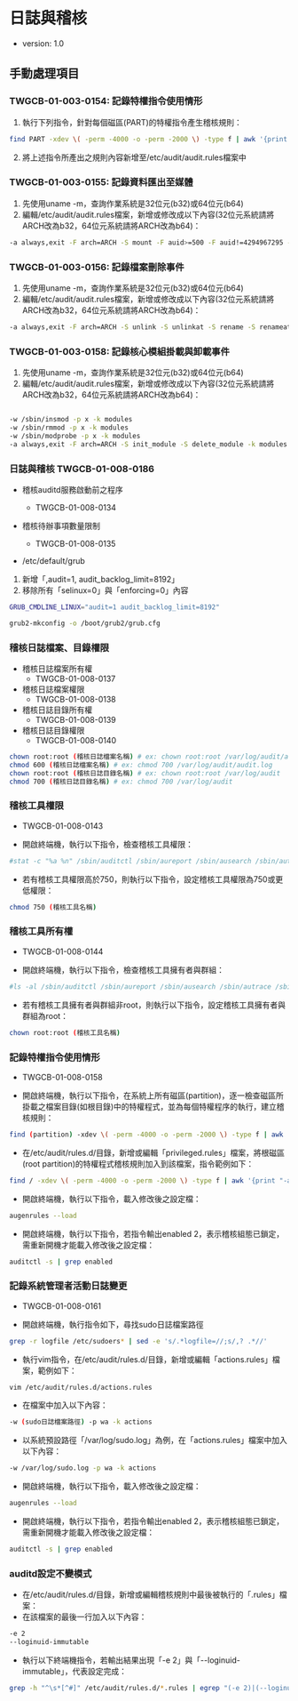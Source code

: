 # 日誌與稽核

* version: 1.0

## 手動處理項目

### TWGCB-01-003-0154: 記錄特權指令使用情形

1. 執行下列指令，針對每個磁區(PART)的特權指令產生稽核規則：

```bash
find PART -xdev \( -perm -4000 -o -perm -2000 \) -type f | awk '{print \ "-a always,exit -F path=" $1 " -F perm=x -F auid>=500 -F auid!=4294967295 \ -k privileged" }'
```

2. 將上述指令所產出之規則內容新增至/etc/audit/audit.rules檔案中

### TWGCB-01-003-0155: 記錄資料匯出至媒體


1. 先使用uname -m，查詢作業系統是32位元(b32)或64位元(b64)
2. 編輯/etc/audit/audit.rules檔案，新增或修改成以下內容(32位元系統請將ARCH改為b32，64位元系統請將ARCH改為b64)：

```bash
-a always,exit -F arch=ARCH -S mount -F auid>=500 -F auid!=4294967295 -k export
```

### TWGCB-01-003-0156: 記錄檔案刪除事件

1. 先使用uname -m，查詢作業系統是32位元(b32)或64位元(b64)
2. 編輯/etc/audit/audit.rules檔案，新增或修改成以下內容(32位元系統請將ARCH改為b32，64位元系統請將ARCH改為b64)：

```bash
-a always,exit -F arch=ARCH -S unlink -S unlinkat -S rename -S renameat -F auid>=500 -F auid!=4294967295 -k delete
```

### TWGCB-01-003-0158: 記錄核心模組掛載與卸載事件

1. 先使用uname -m，查詢作業系統是32位元(b32)或64位元(b64)
2. 編輯/etc/audit/audit.rules檔案，新增或修改成以下內容(32位元系統請將ARCH改為b32，64位元系統請將ARCH改為b64)：

```bash

-w /sbin/insmod -p x -k modules
-w /sbin/rmmod -p x -k modules
-w /sbin/modprobe -p x -k modules
-a always,exit -F arch=ARCH -S init_module -S delete_module -k modules
```

### 日誌與稽核 TWGCB-01-008-0186

* 稽核auditd服務啟動前之程序
  * TWGCB-01-008-0134
* 稽核待辦事項數量限制
  * TWGCB-01-008-0135

* /etc/default/grub

1. 新增「,audit=1, audit_backlog_limit=8192」
2. 移除所有「selinux=0」與「enforcing=0」內容

```bash
GRUB_CMDLINE_LINUX="audit=1 audit_backlog_limit=8192"
```

```bash
grub2-mkconfig -o /boot/grub2/grub.cfg
```

### 稽核日誌檔案、目錄權限 

* 稽核日誌檔案所有權
  * TWGCB-01-008-0137
* 稽核日誌檔案權限
  * TWGCB-01-008-0138
* 稽核日誌目錄所有權
  * TWGCB-01-008-0139
* 稽核日誌目錄權限
  * TWGCB-01-008-0140

```bash
chown root:root (稽核日誌檔案名稱) # ex: chown root:root /var/log/audit/audit.log
chmod 600 (稽核日誌檔案名稱) # ex: chmod 700 /var/log/audit/audit.log
chown root:root (稽核日誌目錄名稱) # ex: chown root:root /var/log/audit
chmod 700 (稽核日誌目錄名稱) # ex: chmod 700 /var/log/audit
```

### 稽核工具權限

* TWGCB-01-008-0143

* 開啟終端機，執行以下指令，檢查稽核工具權限：

```bash
#stat -c "%a %n" /sbin/auditctl /sbin/aureport /sbin/ausearch /sbin/autrace /sbin/auditd /sbin/audisp-remote /sbin/audisp-syslog /sbin/augenrules /sbin/rsyslogd 2>/dev/null
```

* 若有稽核工具權限高於750，則執行以下指令，設定稽核工具權限為750或更低權限：

```bash
chmod 750 (稽核工具名稱)
```

### 稽核工具所有權

* TWGCB-01-008-0144

* 開啟終端機，執行以下指令，檢查稽核工具擁有者與群組：

```bash
#ls -al /sbin/auditctl /sbin/aureport /sbin/ausearch /sbin/autrace /sbin/auditd /sbin/audisp-remote /sbin/audisp-syslog /sbin/augenrules /sbin/rsyslogd 2>/dev/null
```

* 若有稽核工具擁有者與群組非root，則執行以下指令，設定稽核工具擁有者與群組為root：

```bash
chown root:root (稽核工具名稱)
```

### 記錄特權指令使用情形

* TWGCB-01-008-0158

* 開啟終端機，執行以下指令，在系統上所有磁區(partition)，逐一檢查磁區所掛載之檔案目錄(如根目錄)中的特權程式，並為每個特權程序的執行，建立稽核規則：

```bash
find (partition) -xdev \( -perm -4000 -o -perm -2000 \) -type f | awk '{print "-a always,exit -F path=" $1 " -F perm=x -F auid>=1000 -F auid!=4294967295 -k privileged" }'
```

* 在/etc/audit/rules.d/目錄，新增或編輯「privileged.rules」檔案，將根磁區(root partition)的特權程式稽核規則加入到該檔案，指令範例如下：

```bash
find / -xdev \( -perm -4000 -o -perm -2000 \) -type f | awk '{print "-a always,exit -F path=" $1 " -F perm=x -F auid>=1000 -F auid!=4294967295 -k privileged" }' >> /etc/audit/rules.d/privileged.rules
```

* 開啟終端機，執行以下指令，載入修改後之設定檔：

```bash
augenrules --load
```

* 開啟終端機，執行以下指令，若指令輸出enabled 2，表示稽核組態已鎖定，需重新開機才能載入修改後之設定檔：

```bash
auditctl -s | grep enabled
```

### 記錄系統管理者活動日誌變更

* TWGCB-01-008-0161

* 開啟終端機，執行指令如下，尋找sudo日誌檔案路徑

```bash
grep -r logfile /etc/sudoers* | sed -e 's/.*logfile=//;s/,? .*//'
```

* 執行vim指令，在/etc/audit/rules.d/目錄，新增或編輯「actions.rules」檔案，範例如下：

```bash
vim /etc/audit/rules.d/actions.rules
```

* 在檔案中加入以下內容：

```bash
-w (sudo日誌檔案路徑) -p wa -k actions
```

* 以系統預設路徑「/var/log/sudo.log」為例，在「actions.rules」檔案中加入以下內容：

```bash
-w /var/log/sudo.log -p wa -k actions
```

* 開啟終端機，執行以下指令，載入修改後之設定檔：

```bash
augenrules --load
```

* 開啟終端機，執行以下指令，若指令輸出enabled 2，表示稽核組態已鎖定，需重新開機才能載入修改後之設定檔：

```bash
auditctl -s | grep enabled
```

### auditd設定不變模式

* 在/etc/audit/rules.d/目錄，新增或編輯稽核規則中最後被執行的「.rules」檔案：
* 在該檔案的最後一行加入以下內容：

```bash
-e 2
--loginuid-immutable
```

* 執行以下終端機指令，若輸出結果出現「-e 2」與「--loginuid-immutable」，代表設定完成：

```bash
grep -h "^\s*[^#]" /etc/audit/rules.d/*.rules | egrep "(-e 2)|(--loginuid-immutable)"
```